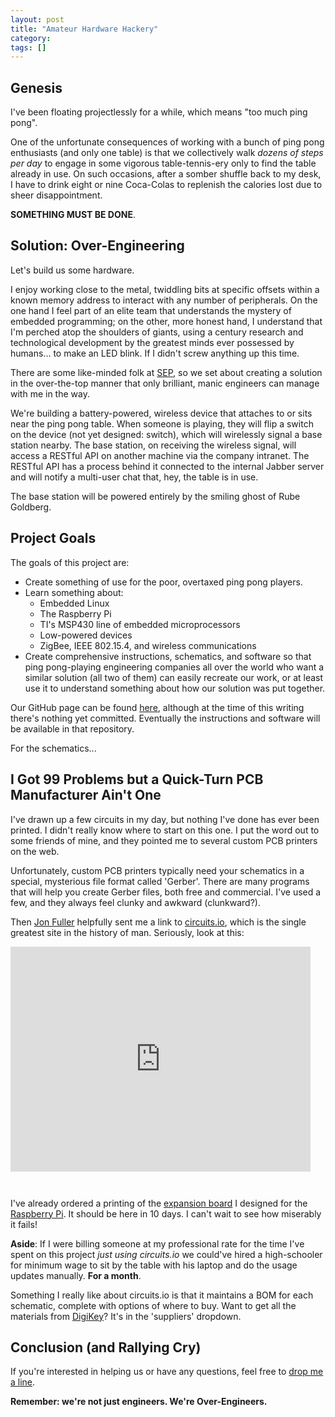 ```yaml
---
layout: post
title: "Amateur Hardware Hackery"
category: 
tags: []
---
```


## Genesis

I've been floating projectlessly for a while, which means "too much ping pong".

One of the unfortunate consequences of working with a bunch of ping pong enthusiasts (and only one table) is that we collectively walk *dozens of steps per day* to engage in some vigorous table-tennis-ery only to find the table already in use. On such occasions, after a somber shuffle back to my desk, I have to drink eight or nine Coca-Colas to replenish the calories lost due to sheer disappointment.

**SOMETHING MUST BE DONE**.

## Solution: Over-Engineering

Let's build us some hardware.

I enjoy working close to the metal, twiddling bits at specific offsets within a known memory address to interact with any number of peripherals. On the one hand I feel part of an elite team that understands the mystery of embedded programming; on the other, more honest hand, I understand that I'm perched atop the shoulders of giants, using a century research and technological development by the greatest minds ever possessed by humans... to make an LED blink. If I didn't screw anything up this time.

There are some like-minded folk at [SEP](http://www.sep.com/sep-blog/2013/09/09/sep-ping-pong-and-pdus/), so we set about creating a solution in the over-the-top manner that only brilliant, manic engineers can manage with me in the way.

We're building a battery-powered, wireless device that attaches to or sits near the ping pong table. When someone is playing, they will flip a switch on the device (not yet designed: switch), which will wirelessly signal a base station nearby. The base station, on receiving the wireless signal, will access a RESTful API on another machine via the company intranet. The RESTful API has a process behind it connected to the internal Jabber server and will notify a multi-user chat that, hey, the table is in use.

The base station will be powered entirely by the smiling ghost of Rube Goldberg.

## Project Goals

The goals of this project are:

* Create something of use for the poor, overtaxed ping pong players.
* Learn something about:
  * Embedded Linux
  * The Raspberry Pi
  * TI's MSP430 line of embedded microprocessors
  * Low-powered devices
  * ZigBee, IEEE 802.15.4, and wireless communications
* Create comprehensive instructions, schematics, and software so that ping pong-playing engineering companies all over the world who want a similar solution (all two of them) can easily recreate our work, or at least use it to understand something about how our solution was put together.

Our GitHub page can be found [here](https://github.com/sep/ping-pong-platform), although at the time of this writing there's nothing yet committed. Eventually the instructions and software will be available in that repository.

For the schematics...

## I Got 99 Problems but a Quick-Turn PCB Manufacturer Ain't One

I've drawn up a few circuits in my day, but nothing I've done has ever been printed. I didn't really know where to start on this one. I put the word out to some friends of mine, and they pointed me to several custom PCB printers on the web.

Unfortunately, custom PCB printers typically need your schematics in a special, mysterious file format called 'Gerber'. There are many programs that will help you create Gerber files, both free and commercial. I've used a few, and they always feel clunky and awkward (clunkward?).

Then [Jon Fuller](https://twitter.com/jon_fuller) helpfully sent me a link to [circuits.io](https://www.circuits.io/), which is the single greatest site in the history of man. Seriously, look at this:

<iframe width="480" height="360" src="https://www.circuits.io/circuits/5505/embed" frameborder="0" marginwidth="0" marginheight="0" scrolling="no" style="margin-bottom: 2em;"></iframe>

I've already ordered a printing of the [expansion board](https://www.circuits.io/circuits/5543) I designed for the [Raspberry Pi](http://www.newark.com/jsp/search/productdetail.jsp?sku=43W5302&COM=raspi-group). It should be here in 10 days. I can't wait to see how miserably it fails!

<p class="aside"><strong>Aside</strong>: If I were billing someone at my professional rate for the time I've spent on this project <em>just using circuits.io</em> we could've hired a high-schooler for minimum wage to sit by the table with his laptop and do the usage updates manually. <strong>For a month</strong>.</p>

Something I really like about circuits.io is that it maintains a BOM for each schematic, complete with options of where to buy. Want to get all the materials from [DigiKey](http://www.digikey.com/)? It's in the 'suppliers' dropdown.

## Conclusion (and Rallying Cry)

If you're interested in helping us or have any questions, feel free to [drop me a line](https://twitter.com/mikerogers_).

**Remember: we're not just engineers. We're Over-Engineers.**
